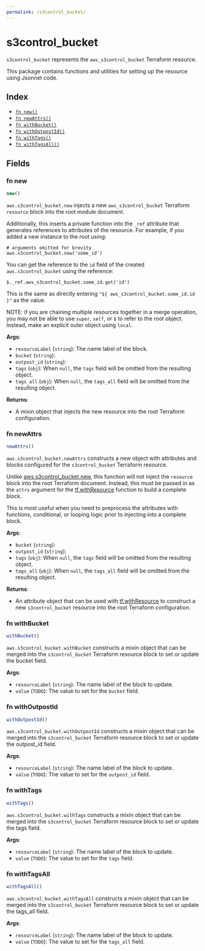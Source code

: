 ```yaml
---
permalink: /s3control_bucket/
---
```


# s3control_bucket

`s3control_bucket` represents the `aws_s3control_bucket` Terraform resource.



This package contains functions and utilities for setting up the resource using Jsonnet code.


## Index

* [`fn new()`](#fn-new)
* [`fn newAttrs()`](#fn-newattrs)
* [`fn withBucket()`](#fn-withbucket)
* [`fn withOutpostId()`](#fn-withoutpostid)
* [`fn withTags()`](#fn-withtags)
* [`fn withTagsAll()`](#fn-withtagsall)

## Fields

### fn new

```ts
new()
```


`aws.s3control_bucket.new` injects a new `aws_s3control_bucket` Terraform `resource`
block into the root module document.

Additionally, this inserts a private function into the `_ref` attribute that generates references to attributes of the
resource. For example, if you added a new instance to the root using:

    # arguments omitted for brevity
    aws.s3control_bucket.new('some_id')

You can get the reference to the `id` field of the created `aws.s3control_bucket` using the reference:

    $._ref.aws_s3control_bucket.some_id.get('id')

This is the same as directly entering `"${ aws_s3control_bucket.some_id.id }"` as the value.

NOTE: if you are chaining multiple resources together in a merge operation, you may not be able to use `super`, `self`,
or `$` to refer to the root object. Instead, make an explicit outer object using `local`.

**Args**:
  - `resourceLabel` (`string`): The name label of the block.
  - `bucket` (`string`): 
  - `outpost_id` (`string`): 
  - `tags` (`obj`):  When `null`, the `tags` field will be omitted from the resulting object.
  - `tags_all` (`obj`):  When `null`, the `tags_all` field will be omitted from the resulting object.

**Returns**:
- A mixin object that injects the new resource into the root Terraform configuration.


### fn newAttrs

```ts
newAttrs()
```


`aws.s3control_bucket.newAttrs` constructs a new object with attributes and blocks configured for the `s3control_bucket`
Terraform resource.

Unlike [aws.s3control_bucket.new](#fn-s3controlbucketnew), this function will not inject the `resource`
block into the root Terraform document. Instead, this must be passed in as the `attrs` argument for the
[tf.withResource](https://github.com/tf-libsonnet/core/tree/main/docs#fn-withresource) function to build a complete block.

This is most useful when you need to preprocess the attributes with functions, conditional, or looping logic prior to
injecting into a complete block.

**Args**:
  - `bucket` (`string`): 
  - `outpost_id` (`string`): 
  - `tags` (`obj`):  When `null`, the `tags` field will be omitted from the resulting object.
  - `tags_all` (`obj`):  When `null`, the `tags_all` field will be omitted from the resulting object.

**Returns**:
  - An attribute object that can be used with [tf.withResource](https://github.com/tf-libsonnet/core/tree/main/docs#fn-withresource) to construct a new `s3control_bucket` resource into the root Terraform configuration.


### fn withBucket

```ts
withBucket()
```

`aws.s3control_bucket.withBucket` constructs a mixin object that can be merged into the `s3control_bucket`
Terraform resource block to set or update the bucket field.



**Args**:
  - `resourceLabel` (`string`): The name label of the block to update.
  - `value` (`TODO`): The value to set for the `bucket` field.


### fn withOutpostId

```ts
withOutpostId()
```

`aws.s3control_bucket.withOutpostId` constructs a mixin object that can be merged into the `s3control_bucket`
Terraform resource block to set or update the outpost_id field.



**Args**:
  - `resourceLabel` (`string`): The name label of the block to update.
  - `value` (`TODO`): The value to set for the `outpost_id` field.


### fn withTags

```ts
withTags()
```

`aws.s3control_bucket.withTags` constructs a mixin object that can be merged into the `s3control_bucket`
Terraform resource block to set or update the tags field.



**Args**:
  - `resourceLabel` (`string`): The name label of the block to update.
  - `value` (`TODO`): The value to set for the `tags` field.


### fn withTagsAll

```ts
withTagsAll()
```

`aws.s3control_bucket.withTagsAll` constructs a mixin object that can be merged into the `s3control_bucket`
Terraform resource block to set or update the tags_all field.



**Args**:
  - `resourceLabel` (`string`): The name label of the block to update.
  - `value` (`TODO`): The value to set for the `tags_all` field.
